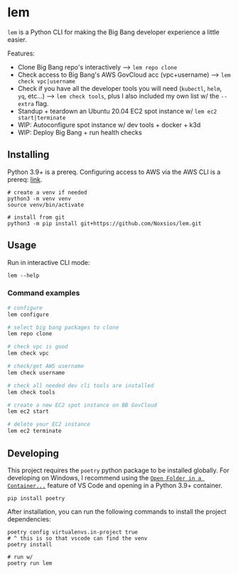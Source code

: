 # lem

`lem` is a Python CLI for making the Big Bang developer experience a little easier.

Features:

- Clone Big Bang repo's interactively --> `lem repo clone`
- Check access to Big Bang's AWS GovCloud acc (vpc+username) --> `lem check vpc|username`
- Check if you have all the developer tools you will need (`kubectl`, `helm`, `yq`, etc...) --> `lem check tools`, plus I also included my own list w/ the `--extra` flag.
- Standup + teardown an Ubuntu 20.04 EC2 spot instance w/ `lem ec2 start|terminate`
- WIP: Autoconfigure spot instance w/ dev tools + docker + k3d
- WIP: Deploy Big Bang + run health checks

## Installing

Python 3.9+ is a prereq.
Configuring access to AWS via the AWS CLI is a prereq: [link](https://boto3.amazonaws.com/v1/documentation/api/latest/guide/quickstart.html#configuration).

```shell
# create a venv if needed
python3 -m venv venv
source venv/bin/activate

# install from git
python3 -m pip install git+https://github.com/Noxsios/lem.git
```

## Usage

Run in interactive CLI mode:

```shell
lem --help
```

### Command examples

```bash
# configure
lem configure

# select big bang packages to clone
lem repo clone

# check vpc is good
lem check vpc

# check/get AWS username
lem check username

# check all needed dev cli tools are installed
lem check tools

# create a new EC2 spot instance on BB GovCloud
lem ec2 start

# delete your EC2 instance
lem ec2 terminate
```

## Developing

This project requires the `poetry` python package to be installed globally.  For developing on Windows, I recommend using the [`Open Folder in a Container...`](https://code.visualstudio.com/docs/remote/containers) feature of VS Code and opening in a Python 3.9+ container.

```shell
pip install poetry
```

After installation, you can run the following commands to install the project dependencies:

```shell
poetry config virtualenvs.in-project true
# ^ this is so that vscode can find the venv
poetry install

# run w/
poetry run lem
```
